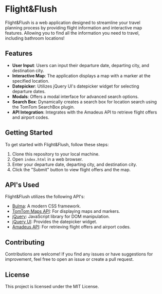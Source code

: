 # Flight&Flush

Flight&Flush is a web application designed to streamline your travel planning process by providing flight information and interactive map features. Allowing you to find all the information you need to travel, including bathroom locations!

## Features

- **User Input**: Users can input their departure date, departing city, and destination city.
- **Interactive Map**: The application displays a map with a marker at the specified location.
- **Datepicker**: Utilizes jQuery UI's datepicker widget for selecting departure dates.
- **Modals**: Offers a modal interface for advanced search options.
- **Search Box**: Dynamically creates a search box for location search using the TomTom SearchBox plugin.
- **API Integration**: Integrates with the Amadeus API to retrieve flight offers and airport codes.

## Getting Started

To get started with Flight&Flush, follow these steps:

1. Clone this repository to your local machine.
2. Open `index.html` in a web browser.
3. Enter your departure date, departing city, and destination city.
4. Click the "Submit" button to view flight offers and the map.

## API's Used

Flight&Flush utilizes the following API's:

- [Bulma](https://bulma.io/): A modern CSS framework.
- [TomTom Maps API](https://developer.tomtom.com/maps-sdk-web-js): For displaying maps and markers.
- [jQuery](https://jquery.com/): JavaScript library for DOM manipulation.
- [jQuery UI](https://jqueryui.com/): Provides the datepicker widget.
- [Amadeus API](https://developers.amadeus.com/self-service/apis-docs): For retrieving flight offers and airport codes.

## Contributing

Contributions are welcome! If you find any issues or have suggestions for improvement, feel free to open an issue or create a pull request.

## License

This project is licensed under the MIT License.
